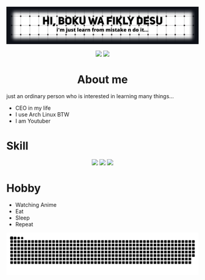 ![image alt](assets/tampilan.png)

<div align="center">
 <p>
 <img src="https://img.shields.io/twitter/follow/soulightric?style=social"/>
 <img src="https://img.shields.io/youtube/channel/subscribers/UCCdW5ISUbmNzFj6EOtr-DnQ"/>
 </p>
</div>

<div align="center">
 <h1><b>About me</b></h1>
</div>

just an ordinary person who is interested in learning many things...
- CEO in my life
- I use Arch Linux BTW
- I am Youtuber

<div>
 <h1><b>Skill</b></h1>
 
<div align="center">
 <a href="https://code.visualstudio.com"><img src="https://cdn.jsdelivr.net/gh/devicons/devicon/icons/vscode/vscode-original.svg" width="30" /></a>
 <img src="https://cdn.jsdelivr.net/gh/devicons/devicon/icons/linux/linux-original.svg" width="30" />
 <img src="https://cdn.jsdelivr.net/gh/devicons/devicon@latest/icons/archlinux/archlinux-original.svg" width="30" />
</div>
 
 <h1><b>Hobby</b></h1>
</div>

- Watching Anime
- Eat
- Sleep
- Repeat

<div align="center">
 
 ![snake gif](https://github.com/soulightric/soulightric/blob/output/github-snake-dark.svg)
 
</div>
